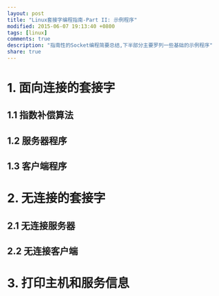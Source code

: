 ```yaml
---
layout: post
title: "Linux套接字编程指南-Part II: 示例程序"
modified: 2015-06-07 19:13:40 +0800
tags: [linux]
comments: true
description: "指南性的Socket编程简要总结,下半部分主要罗列一些基础的示例程序"
share: true
---
```


# 1. 面向连接的套接字

## 1.1 指数补偿算法

## 1.2 服务器程序

## 1.3 客户端程序

# 2. 无连接的套接字

## 2.1 无连接服务器

## 2.2 无连接客户端

# 3. 打印主机和服务信息
